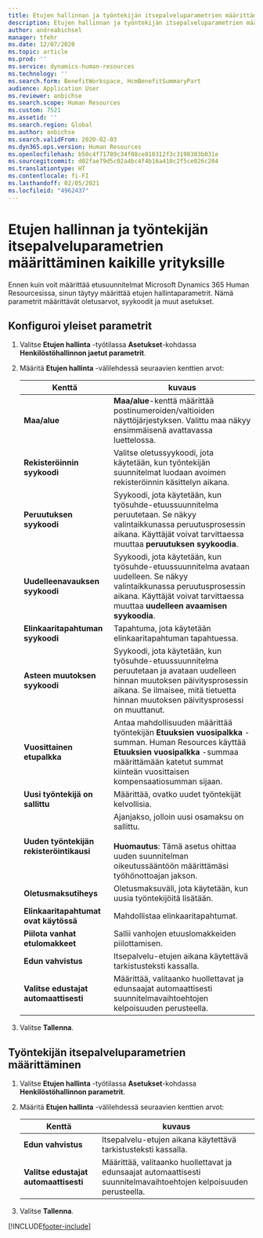 ```yaml
---
title: Etujen hallinnan ja työntekijän itsepalveluparametrien määrittäminen kaikille yrityksille
description: Etujen hallinnan ja työntekijän itsepalveluparametrien määrittäminen Microsoft Dynamics 365 Human Resourcesissa.
author: andreabichsel
manager: tfehr
ms.date: 12/07/2020
ms.topic: article
ms.prod: ''
ms.service: dynamics-human-resources
ms.technology: ''
ms.search.form: BenefitWorkspace, HcmBenefitSummaryPart
audience: Application User
ms.reviewer: anbichse
ms.search.scope: Human Resources
ms.custom: 7521
ms.assetid: ''
ms.search.region: Global
ms.author: anbichse
ms.search.validFrom: 2020-02-03
ms.dyn365.ops.version: Human Resources
ms.openlocfilehash: b50c4f71789c34f08ce810312f3c3198303b031e
ms.sourcegitcommit: d02fae79d5c02a4bc4f4b16a410c2f5ce026c204
ms.translationtype: HT
ms.contentlocale: fi-FI
ms.lasthandoff: 02/05/2021
ms.locfileid: "4962437"
---
```

# <a name="set-benefits-management-and-employee-self-service-parameters-for-all-companies"></a>Etujen hallinnan ja työntekijän itsepalveluparametrien määrittäminen kaikille yrityksille

Ennen kuin voit määrittää etusuunnitelmat Microsoft Dynamics 365 Human Resourcesissa, sinun täytyy määrittää etujen hallintaparametrit. Nämä parametrit määrittävät oletusarvot, syykoodit ja muut asetukset. 

## <a name="configure-general-parameters"></a>Konfiguroi yleiset parametrit

1. Valitse **Etujen hallinta** -työtilassa **Asetukset**-kohdassa **Henkilöstöhallinnon jaetut parametrit**.

2. Määritä **Etujen hallinta** -välilehdessä seuraavien kenttien arvot:

   | Kenttä | kuvaus |
   | --- | --- |
   | **Maa/alue** | **Maa/alue**-kenttä määrittää postinumeroiden/valtioiden näyttöjärjestyksen. Valittu maa näkyy ensimmäisenä avattavassa luettelossa. |
   | **Rekisteröinnin syykoodi** | Valitse oletussyykoodi, jota käytetään, kun työntekijän suunnitelmat luodaan avoimen rekisteröinnin käsittelyn aikana. |
   | **Peruutuksen syykoodi** | Syykoodi, jota käytetään, kun työsuhde-etuussuunnitelma peruutetaan. Se näkyy valintaikkunassa peruutusprosessin aikana. Käyttäjät voivat tarvittaessa muuttaa **peruutuksen syykoodia**. |
   | **Uudelleenavauksen syykoodi** | Syykoodi, jota käytetään, kun työsuhde-etuussuunnitelma avataan uudelleen. Se näkyy valintaikkunassa peruutusprosessin aikana. Käyttäjät voivat tarvittaessa muuttaa **uudelleen avaamisen syykoodia**. | 
   | **Elinkaaritapahtuman syykoodi** | Tapahtuma, jota käytetään elinkaaritapahtuman tapahtuessa. |
   | **Asteen muutoksen syykoodi** | Syykoodi, jota käytetään, kun työsuhde-etuussuunnitelma peruutetaan ja avataan uudelleen hinnan muutoksen päivitysprosessin aikana. Se ilmaisee, mitä tietuetta hinnan muutoksen päivitysprosessi on muuttanut. |
   | **Vuosittainen etupalkka** | Antaa mahdollisuuden määrittää työntekijän **Etuuksien vuosipalkka** -summan. Human Resources käyttää **Etuuksien vuosipalkka** -summaa määrittämään katetut summat kiinteän vuosittaisen kompensaatiosumman sijaan. |
   | **Uusi työntekijä on sallittu** | Määrittää, ovatko uudet työntekijät kelvollisia. |
   | **Uuden työntekijän rekisteröintikausi** | Ajanjakso, jolloin uusi osamaksu on sallittu.</br></br>**Huomautus**: Tämä asetus ohittaa uuden suunnitelman oikeutussääntöön määrittämäsi työhönottoajan jakson. |
   | **Oletusmaksutiheys** | Oletusmaksuväli, jota käytetään, kun uusia työntekijöitä lisätään. |
   | **Elinkaaritapahtumat ovat käytössä** | Mahdollistaa elinkaaritapahtumat. |
   | **Piilota vanhat etulomakkeet** | Sallii vanhojen etuuslomakkeiden piilottamisen. |
   | **Edun vahvistus** | Itsepalvelu-etujen aikana käytettävä tarkistusteksti kassalla. |
   | **Valitse edustajat automaattisesti** | Määrittää, valitaanko huollettavat ja edunsaajat automaattisesti suunnitelmavaihtoehtojen kelpoisuuden perusteella. |

3. Valitse **Tallenna**.

## <a name="configure-employee-self-service-parameters"></a>Työntekijän itsepalveluparametrien määrittäminen

1. Valitse **Etujen hallinta** -työtilassa **Asetukset**-kohdassa **Henkilöstöhallinnon parametrit**.

2. Määritä **Etujen hallinta** -välilehdessä seuraavien kenttien arvot:

   | Kenttä | kuvaus |
   | --- | --- |
   | **Edun vahvistus** | Itsepalvelu-etujen aikana käytettävä tarkistusteksti kassalla. |
   | **Valitse edustajat automaattisesti** | Määrittää, valitaanko huollettavat ja edunsaajat automaattisesti suunnitelmavaihtoehtojen kelpoisuuden perusteella. |

3. Valitse **Tallenna**.




[!INCLUDE[footer-include](../includes/footer-banner.md)]